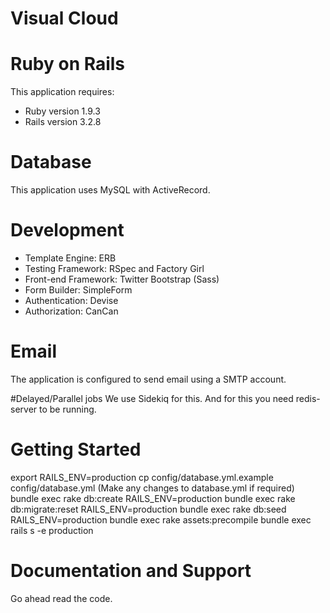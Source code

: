 Visual Cloud
============

# Ruby on Rails

This application requires:

* Ruby version 1.9.3
* Rails version 3.2.8

# Database

This application uses MySQL with ActiveRecord.

# Development
* Template Engine: ERB
* Testing Framework: RSpec and Factory Girl
* Front-end Framework: Twitter Bootstrap (Sass)
* Form Builder: SimpleForm
* Authentication: Devise
* Authorization: CanCan

# Email
The application is configured to send email using a SMTP account.

#Delayed/Parallel jobs
We use Sidekiq for this. And for this you need redis-server to be running.

# Getting Started
export RAILS_ENV=production
cp config/database.yml.example config/database.yml (Make any changes to database.yml if required)
bundle exec rake db:create RAILS_ENV=production
bundle exec rake db:migrate:reset RAILS_ENV=production
bundle exec rake db:seed RAILS_ENV=production
bundle exec rake assets:precompile
bundle exec rails s -e production


# Documentation and Support

Go ahead read the code.
